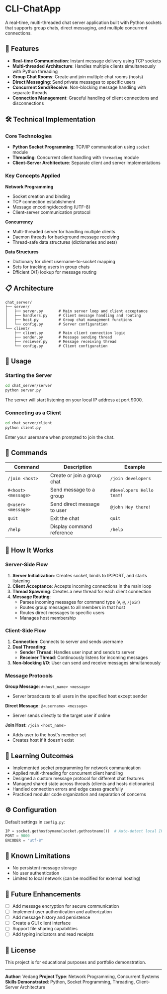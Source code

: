 # CLI-ChatApp

A real-time, multi-threaded chat server application built with Python sockets that supports group chats, direct messaging, and multiple concurrent connections.

## 🚀 Features

- **Real-time Communication**: Instant message delivery using TCP sockets
- **Multi-threaded Architecture**: Handles multiple clients simultaneously with Python threading
- **Group Chat Rooms**: Create and join multiple chat rooms (hosts)
- **Direct Messaging**: Send private messages to specific users
- **Concurrent Send/Receive**: Non-blocking message handling with separate threads
- **Connection Management**: Graceful handling of client connections and disconnections

## 🛠️ Technical Implementation

### Core Technologies
- **Python Socket Programming**: TCP/IP communication using `socket` module
- **Threading**: Concurrent client handling with `threading` module
- **Client-Server Architecture**: Separate client and server implementations

### Key Concepts Applied

**Network Programming**
- Socket creation and binding
- TCP connection establishment
- Message encoding/decoding (UTF-8)
- Client-server communication protocol

**Concurrency**
- Multi-threaded server for handling multiple clients
- Daemon threads for background message receiving
- Thread-safe data structures (dictionaries and sets)

**Data Structures**
- Dictionary for client username-to-socket mapping
- Sets for tracking users in group chats
- Efficient O(1) lookup for message routing

## 📋 Architecture

```
chat_server/
├── server/
│   ├── server.py       # Main server loop and client acceptance
│   ├── handlers.py     # Client message handling and routing
│   ├── host.py         # Group chat management functions
│   └── config.py       # Server configuration
└── client/
    ├── client.py       # Main client connection logic
    ├── sender.py       # Message sending thread
    ├── reciever.py     # Message receiving thread
    └── config.py       # Client configuration
```

## 🎯 Usage

### Starting the Server

```bash
cd chat_server/server
python server.py
```

The server will start listening on your local IP address at port 9000.

### Connecting as a Client

```bash
cd chat_server/client
python client.py
```

Enter your username when prompted to join the chat.

## 💬 Commands

| Command | Description | Example |
|---------|-------------|---------|
| `/join <host>` | Create or join a group chat | `/join developers` |
| `#<host> <message>` | Send message to a group | `#developers Hello team!` |
| `@<user> <message>` | Send direct message to user | `@john Hey there!` |
| `quit` | Exit the chat | `quit` |
| `/help` | Display command reference | `/help` |

## 🔧 How It Works

### Server-Side Flow

1. **Server Initialization**: Creates socket, binds to IP:PORT, and starts listening
2. **Client Acceptance**: Accepts incoming connections in the main loop
3. **Thread Spawning**: Creates a new thread for each client connection
4. **Message Routing**: 
   - Parses incoming messages for command type (`#`, `@`, `/join`)
   - Routes group messages to all members in that host
   - Routes direct messages to specific users
   - Manages host membership

### Client-Side Flow

1. **Connection**: Connects to server and sends username
2. **Dual Threading**:
   - **Sender Thread**: Handles user input and sends to server
   - **Receiver Thread**: Continuously listens for incoming messages
3. **Non-blocking I/O**: User can send and receive messages simultaneously

### Message Protocols

**Group Message**: `#<host_name> <message>`
- Server broadcasts to all users in the specified host except sender

**Direct Message**: `@<username> <message>`
- Server sends directly to the target user if online

**Join Host**: `/join <host_name>`
- Adds user to the host's member set
- Creates host if it doesn't exist

## 🧠 Learning Outcomes

- Implemented socket programming for network communication
- Applied multi-threading for concurrent client handling
- Designed a custom message protocol for different chat features
- Managed shared state across threads (clients and hosts dictionaries)
- Handled connection errors and edge cases gracefully
- Practiced modular code organization and separation of concerns

## ⚙️ Configuration

Default settings in `config.py`:
```python
IP = socket.gethostbyname(socket.gethostname())  # Auto-detect local IP
PORT = 9000
ENCODER = "utf-8"
```

## 🐛 Known Limitations

- No persistent message storage
- No user authentication
- Limited to local network (can be modified for external hosting)

## 🔮 Future Enhancements

- [ ] Add message encryption for secure communication
- [ ] Implement user authentication and authorization
- [ ] Add message history and persistence
- [ ] Create a GUI client interface
- [ ] Support file sharing capabilities
- [ ] Add typing indicators and read receipts

## 📝 License

This project is for educational purposes and portfolio demonstration.

---

**Author**: Vedang
**Project Type**: Network Programming, Concurrent Systems  
**Skills Demonstrated**: Python, Socket Programming, Threading, Client-Server Architecture
